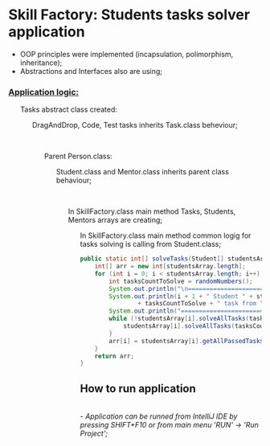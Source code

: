# Skill Factory: Students tasks solver application

- OOP principles were implemented (incapsulation, polimorphism, inheritance);
- Abstractions and Interfaces also are using;<br>

<h3><u>Application logic:</u></h3>
  <ul> Tasks abstract class created:<br> 
  <ul> DragAndDrop, Code, Test tasks inherits Task.class beheviour;</ul><ul><br>
  <ul> Parent Person.class:<br>
  <ul> Student.class and Mentor.class inherits parent class behaviour;</ul><ul><br>
  <ul> In SkillFactory.class main method Tasks, Students, Mentors arrays are creating;<br> 
  <ul> In SkillFactory.class main method common logig for tasks solving is calling from Student.class;</ul><ul><p>

```Java
public static int[] solveTasks(Student[] studentsArray, int allTasksNeedToSolve, Task[] tasks) {
    int[] arr = new int[studentsArray.length];
    for (int i = 0; i < studentsArray.length; i++) {
        int tasksCountToSolve = randomNumbers();
        System.out.println("\n==========================================================================");
        System.out.println(i + 1 + " Student " + studentsArray[i].getName() + " must to solve "
                + tasksCountToSolve + " task from " + allTasksNeedToSolve);
        System.out.println("==========================================================================\n");
        while (!studentsArray[i].solveAllTasks(tasksCountToSolve, tasks)) {
            studentsArray[i].solveAllTasks(tasksCountToSolve, tasks);
        }
        arr[i] = studentsArray[i].getAllPassedTasks();
    }
    return arr;
}
```

<h2>How to run application</h2>
<br>
- <i>Application can be runned from IntelliJ IDE by pressing SHIFT+F10 or from main menu 'RUN' -> 'Run Project';</i>
